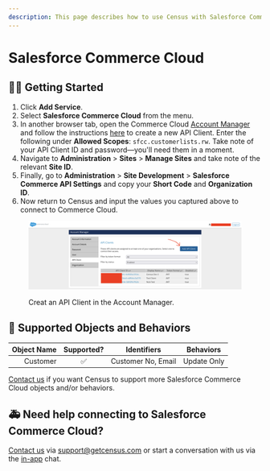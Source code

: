 ```yaml
---
description: This page describes how to use Census with Salesforce Commerce Cloud.
---
```


# Salesforce Commerce Cloud

## 🏃‍♀️ Getting Started

1. Click **Add Service**.
2. Select **Salesforce Commerce Cloud** from the menu.
3. In another browser tab, open the Commerce Cloud [Account Manager](https://account.demandware.com/) and follow the instructions [here](https://developer.salesforce.com/docs/commerce/commerce-api/guide/authorization-for-admin-apis.html#create-an-api-client) to create a new API Client. Enter the following under **Allowed Scopes**: `sfcc.customerlists.rw`. Take note of your API Client ID and password—you'll need them in a moment.
4. Navigate to **Administration** >  **Sites** >  **Manage Sites** and take note of the relevant **Site ID**.
5. Finally, go to **Administration** >  **Site Development** >  **Salesforce Commerce API Settings** and copy your **Short Code** and **Organization ID**.
6. Now return to Census and input the values you captured above to connect to Commerce Cloud.

<figure><img src="../.gitbook/assets/salesforce-commerce-cloud.png" alt=""><figcaption><p>Creat an API Client in the Account Manager.</p></figcaption></figure>

## 🔀 Supported Objects and Behaviors

| **Object Name** | **Supported?** | **Identifiers**  | **Behaviors** |
| --------------: | :------------: | ---------------- | --------------|
| Customer | ✅ | Customer No, Email | Update Only |

[Contact us](mailto:support@getcensus.com) if you want Census to support more Salesforce Commerce Cloud objects and/or behaviors.

## 🚑 Need help connecting to Salesforce Commerce Cloud?

[Contact us](mailto:support@getcensus.com) via support@getcensus.com or start a conversation with us via the [in-app](https://app.getcensus.com) chat.
